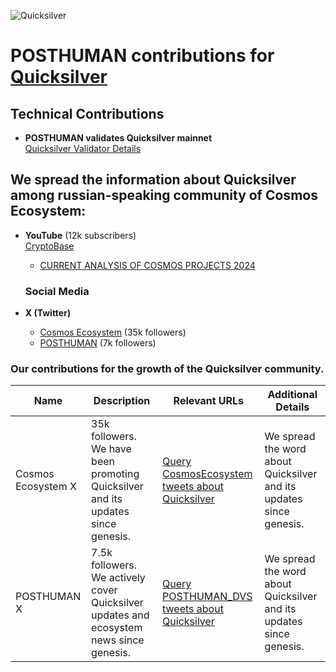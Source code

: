 ![Quicksilver](https://user-images.githubusercontent.com/92199696/209478002-08b59468-dfcf-4c4b-bcec-605853e5864d.png)

# POSTHUMAN contributions for [Quicksilver](https://quicksilver.zone/)

## Technical Contributions
- **POSTHUMAN validates Quicksilver mainnet**  
  [Quicksilver Validator Details]()
  
## We spread the information about Quicksilver among russian-speaking community of Cosmos Ecosystem:
- **YouTube** (12k subscribers)  
  [CryptoBase](https://www.youtube.com/@CRYPTOBASED)
   - [CURRENT ANALYSIS OF COSMOS PROJECTS 2024](https://www.youtube.com/watch?v=MCsFOisC8IA&t=766s)

  ### Social Media
- **X (Twitter)**  
  - [Cosmos Ecosystem](https://x.com/CosmosEcosystem) (35k followers)  
  - [POSTHUMAN](https://x.com/POSTHUMAN_DVS) (7k followers)
  
### Our contributions for the growth of the Quicksilver community.

| Name               | Description                                              | Relevant URLs                                                                                      | Additional Details                                          |
|--------------------|-----------------------------------------------------------|---------------------------------------------------------------------------------------------------|--------------------------------------------------------------|
| Cosmos Ecosystem X | 35k followers. We have been promoting Quicksilver and its updates since genesis. | [Query CosmosEcosystem tweets about Quicksilver](https://x.com/search?q=from%3ACosmosEcosystem%20(quicksilverzone%20)&src=typed_query&f=live) | We spread the word about Quicksilver and its updates since genesis. |
| POSTHUMAN X        | 7.5k followers. We actively cover Quicksilver updates and ecosystem news since genesis. | [Query POSTHUMAN_DVS tweets about Quicksilver](https://x.com/search?q=from%3APOSTHUMAN_DVS%20(quicksilverzone%20)&src=typed_query&f=live) | We spread the word about Quicksilver and its updates since genesis. |
